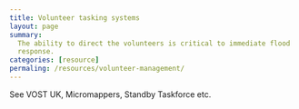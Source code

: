```yaml
---
title: Volunteer tasking systems
layout: page
summary:
  The ability to direct the volunteers is critical to immediate flood
  response.
categories: [resource]
permaling: /resources/volunteer-management/
---
```


See VOST UK, Micromappers, Standby Taskforce etc.

